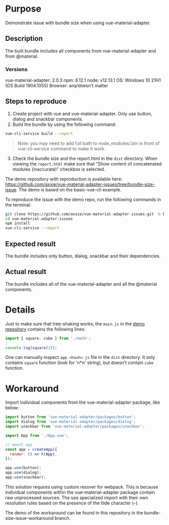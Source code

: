 # Purpose

Demonstrate issue with bundle size when using vue-material-adapter.

## Description

The built bundle includes all components from vue-material-adapter and from @material.

### Versions
vue-material-adapter: 2.0.3
npm: 6.12.1
node: v12.13.1
OS: Windows 10 21H1 (OS Build 1904.1055)
Browser: any/doesn't matter

## Steps to reproduce

1. Create project with vue and vue-material-adapter. Only use button, dialog and snackbar components.
2. Build the bundle by using the following command:
```bash
vue-cli-service build --report
```

> Note: you may need to add full bath to node_modules/.bin in front of vue-cli-service command to make it work.

3. Check the bundle size and the report.html in the `dist` directory. When viewing the `report.html` make sure that "Show content of concatenated modules (inaccurate)" checkbox is selected.

The demo repository with reproduction is available here: https://github.com/axxie/vue-material-adapter-issues/tree/bundle-size-issue. The demo is based on the basic-vue-cli example.

To reproduce the issue with the demo repo, run the following commands in the terminal:

```bash
git clone https://github.com/axxie/vue-material-adapter-issues.git -b bundle-size-issue
cd vue-material-adapter-issues
npm install
vue-cli-service --report
``` 

## Expected result

The bundle includes only button, dialog, snackbar and their dependencies.

## Actual result

The bundle includes all of the vue-material-adapter and all the @material components.

# Details

Just to make sure that tree-shaking works, the `main.js` in the [demo repository](https://github.com/axxie/vue-material-adapter-issues/tree/bundle-size-issue) contains the following lines:

```javascript
import { square, cube } from './math';
:
console.log(square(2));
```

One can manually inspect `app.<hash>.js` file in the `dist` directory. It only contains `square` function (look for 'n*n' string), but doesn't contain `cube` function.

# Workaround

Import individual components from the vue-material-adapter package, like below:
```javascript
import button from 'vue-material-adapter/packages/button';
import dialog from 'vue-material-adapter/packages/dialog';
import snackbar from 'vue-material-adapter/packages/snackbar';

import App from './App.vue';

// mount app
const app = createApp({
  render: () => h(App),
});

app.use(button);
app.use(dialog);
app.use(snackbar);
```

This solution requires using custom resover for webpack. This is because individual components within the vue-material-adapter package contain raw unprocessed sources. The use specialized import with their own resolution rules based on the presence of the tilde character (`~`).

The demo of the workaround can be found in this repository in the bundle-size-issue-workaround branch.

